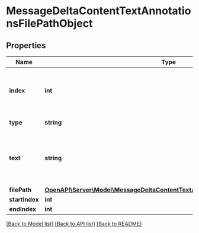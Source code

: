 # MessageDeltaContentTextAnnotationsFilePathObject

## Properties
Name | Type | Description | Notes
------------ | ------------- | ------------- | -------------
**index** | **int** | The index of the annotation in the text content part. | 
**type** | **string** | Always &#x60;file_path&#x60;. | 
**text** | **string** | The text in the message content that needs to be replaced. | [optional] 
**filePath** | [**OpenAPI\Server\Model\MessageDeltaContentTextAnnotationsFilePathObjectFilePath**](MessageDeltaContentTextAnnotationsFilePathObjectFilePath.md) |  | [optional] 
**startIndex** | **int** |  | [optional] 
**endIndex** | **int** |  | [optional] 

[[Back to Model list]](../README.md#documentation-for-models) [[Back to API list]](../README.md#documentation-for-api-endpoints) [[Back to README]](../README.md)


